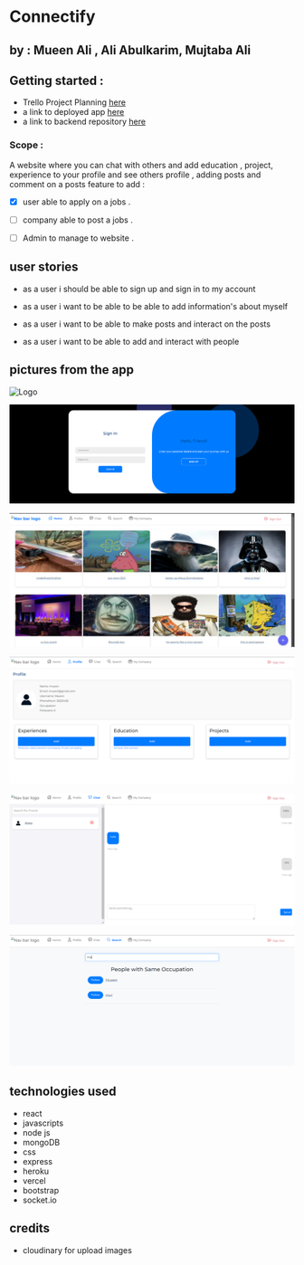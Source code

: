 # Connectify

## by : Mueen Ali , Ali Abulkarim, Mujtaba Ali

## Getting started :

- Trello Project Planning [here](https://trello.com/b/vWEuSt6U/project4)
- a link to deployed app [here](https://connectify-front-end-six.vercel.app)
- a link to backend repository [here](https://github.com/VinsintQ/Connectify-back-end.git)

### Scope :

A website where you can chat with others and add education , project, experience to your profile and see others profile , adding posts and comment on a posts
feature to add :

- [x] user able to apply on a jobs .

- [ ] company able to post a jobs .

- [ ] Admin to manage to website .

## user stories

- as a user i should be able to sign up and sign in to my account

- as a user i want to be able to be able to add information's about myself

- as a user i want to be able to make posts and interact on the posts

- as a user i want to be able to add and interact with people

## pictures from the app

![Logo ](https://res.cloudinary.com/dqqmgoftf/image/upload/v1726078144/c3j9xv8ni8hmrevhgtra.png)

![Landing Page](./pictures/LandinPage.png)

![posts page](./pictures/PostPage.png)

![user profile](./pictures/Profile.png)

![chat page](./pictures/chat.png)

![search page](./pictures/search.png)

## technologies used

- react
- javascripts
- node js
- mongoDB
- css
- express
- heroku
- vercel
- bootstrap
- socket.io

## credits 

- cloudinary for upload images
  

